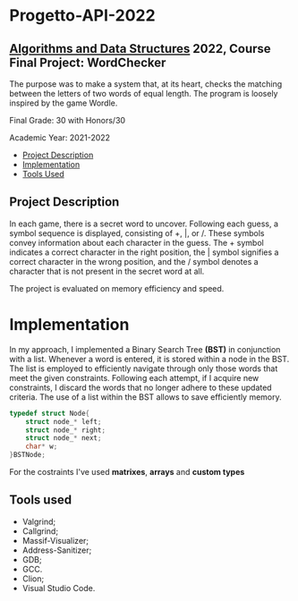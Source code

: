 # Progetto-API-2022
## [Algorithms and Data Structures](https://www4.ceda.polimi.it/manifesti/manifesti/controller/ManifestoPublic.do?EVN_DETTAGLIO_RIGA_MANIFESTO=EVENTO&c_insegn=086067&aa=2021&k_cf=225&k_corso_la=358&ac_ins=0&k_indir=IT1&lang=EN&tipoCorso=ALL_TIPO_CORSO&semestre=2&idItemOfferta=155412&idRiga=268925&codDescr=086067) 2022, Course Final Project: WordChecker

The purpose was to make a system that, at its heart, checks the matching between the letters of two words of equal length. The program is loosely inspired by the game Wordle.

Final Grade: 30 with Honors/30

Academic Year: 2021-2022

- [Project Description](#project-description)
- [Implementation](#implementation)
- [Tools Used](#tools-used)


## Project Description
In each game, there is a secret word to uncover. Following each guess, a symbol sequence is displayed, consisting of +, |, or /. These symbols convey information about each character in the guess. The + symbol indicates a correct character in the right position, the | symbol signifies a correct character in the wrong position, and the / symbol denotes a character that is not present in the secret word at all.

The project is evaluated on memory efficiency and speed.

# Implementation

In my approach, I implemented a Binary Search Tree **(BST)** in conjunction with a list. Whenever a word is entered, it is stored within a node in the BST. The list is employed to efficiently navigate through only those words that meet the given constraints. Following each attempt, if I acquire new constraints, I discard the words that no longer adhere to these updated criteria.
The use of a list within the BST allows to save efficiently memory.

```c
typedef struct Node{
    struct node_* left;
    struct node_* right;
    struct node_* next;
    char* w;
}BSTNode;
```


For the costraints I've used **matrixes**, **arrays** and **custom types**

## Tools used
- Valgrind;
- Callgrind;
- Massif-Visualizer;
- Address-Sanitizer;
- GDB;
- GCC.
- Clion;
- Visual Studio Code.

